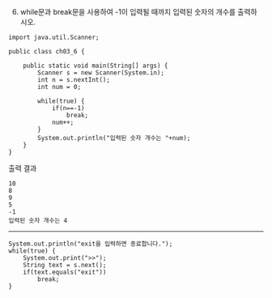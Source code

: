 6. while문과 break문을 사용하여 -1이 입력될 때까지 입력된 숫자의 개수를 출력하시오.

```
import java.util.Scanner;

public class ch03_6 {

	public static void main(String[] args) {
		Scanner s = new Scanner(System.in);
		int n = s.nextInt();
		int num = 0;
		
		while(true) {
			if(n==-1)
				break;
			num++;
		}
		System.out.println("입력된 숫자 개수는 "+num);
	}
}
```
출력 결과
```
10
8
9
5
-1
입력된 숫자 개수는 4
```

---
```
System.out.println("exit을 입력하면 종료합니다.");
while(true) {
	System.out.print(">>");
	String text = s.next();
	if(text.equals("exit"))
		break;
}
```

